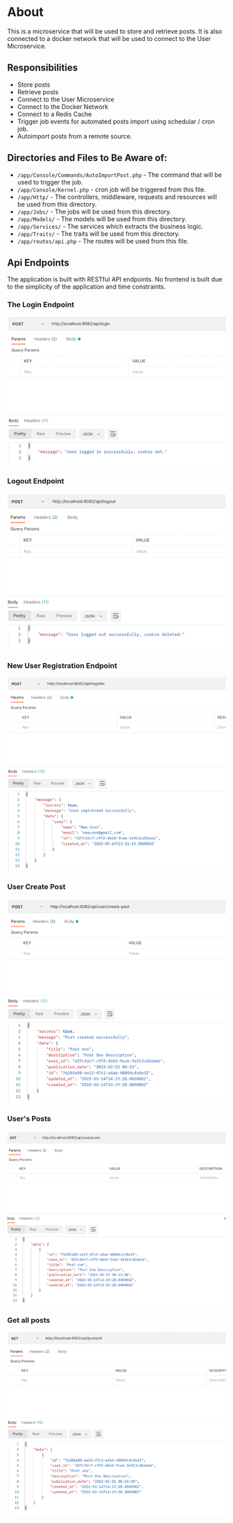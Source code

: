 # About
This is a microservice that will be used to store and retrieve posts. It is also
connected to a docker network that will be used to connect to the User Microservice.

## Responsibilities
* Store posts
* Retrieve posts
* Connect to the User Microservice
* Connect to the Docker Network
* Connect to a Redis Cache 
* Trigger job events for automated posts import using schedular / cron job.
* Autoimport posts from a remote source.

## Directories and Files to Be Aware of:
* `/app/Console/Commands/AutoImportPost.php` - The command that will be used to trigger the job.
* `/app/Console/Kernel.php` - cron job will be triggered from this file.
* `/app/Http/` - The controllers, middleware, requests and resources will be used from this directory.
* `/app/Jobs/` - The jobs will be used from this directory.
* `/app/Models/` - The models will be used from this directory.
* `/app/Services/` - The services which extracts the business logic.
* `/app/Traits/` - The traits will be used from this directory.
* `/app/routes/api.php` - The routes will be used from this file.

## Api Endpoints
The application is built with RESTful API endpoints. No frontend is built due to the simplicity of the application and time constraints.

### The Login Endpoint
![img.png](img.png)

### Logout Endpoint
![img_1.png](img_1.png)

### New User Registration Endpoint
![img_2.png](img_2.png)

### User Create Post
![img_3.png](img_3.png)

### User's Posts
![img_4.png](img_4.png)

### Get all posts
![img_5.png](img_5.png)
